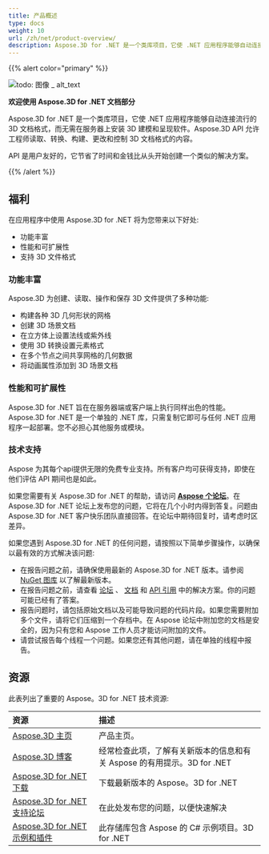 ```yaml
---
title: 产品概述
type: docs
weight: 10
url: /zh/net/product-overview/
description: Aspose.3D for .NET 是一个类库项目，它使 .NET 应用程序能够自动连接流行的 3D 文档格式，而无需在服务器上安装 3D 建模和呈现软件。Aspose.3D API 允许工程师读取、转换、构建、更改和控制 3D 文档格式的内容。
---
```

{{% alert color="primary" %}} 

![todo: 图像 _ alt_text](product-overview_1.png)

**欢迎使用 Aspose.3D for .NET 文档部分**

Aspose.3D for .NET 是一个类库项目，它使 .NET 应用程序能够自动连接流行的 3D 文档格式，而无需在服务器上安装 3D 建模和呈现软件。Aspose.3D API 允许工程师读取、转换、构建、更改和控制 3D 文档格式的内容。

API 是用户友好的，它节省了时间和金钱比从头开始创建一个类似的解决方案。

{{% /alert %}} 
##  **福利**
在应用程序中使用 Aspose.3D for .NET 将为您带来以下好处:

- 功能丰富
- 性能和可扩展性
- 支持 3D 文件格式
###  **功能丰富**
Aspose.3D 为创建、读取、操作和保存 3D 文件提供了多种功能:

- 构建各种 3D 几何形状的网格
- 创建 3D 场景文档
- 在立方体上设置法线或紫外线
- 使用 3D 转换设置元素格式
- 在多个节点之间共享网格的几何数据
- 将动画属性添加到 3D 场景文档
###  **性能和可扩展性**
Aspose.3D for .NET 旨在在服务器端或客户端上执行同样出色的性能。Aspose.3D for .NET 是一个单独的 .NET 库，只需复制它即可与任何 .NET 应用程序一起部署。您不必担心其他服务或模块。
###  **技术支持**
Aspose 为其每个api提供无限的免费专业支持。所有客户均可获得支持，即使在他们评估 API 期间也是如此。

如果您需要有关 Aspose.3D for .NET 的帮助，请访问 [**Aspose 个论坛**](https://forum.aspose.com/)。在 Aspose.3D for .NET 论坛上发布您的问题，它将在几个小时内得到答复。问题由 Aspose.3D for .NET 客户快乐团队直接回答。在论坛中期待回复时，请考虑时区差异。

如果您遇到 Aspose.3D for .NET 的任何问题，请按照以下简单步骤操作，以确保以最有效的方式解决该问题:

- 在报告问题之前，请确保使用最新的 Aspose.3D for .NET 版本。请参阅 [NuGet 图库](https://www.nuget.org/packages/Aspose.3D) 以了解最新版本。
- 在报告问题之前，请查看 [论坛](https://forum.aspose.com/c/3d) 、 [文档](/3d/zh/net/) 和 [API 引用](https://reference.aspose.com/3d/net) 中的解决方案。你的问题可能已经有了答案。
- 报告问题时，请包括原始文档以及可能导致问题的代码片段。如果您需要附加多个文件，请将它们压缩到一个存档中。在 Aspose 论坛中附加您的文档是安全的，因为只有您和 Aspose 工作人员才能访问附加的文件。
- 请尝试报告每个线程一个问题。如果您还有其他问题，请在单独的线程中报告。
##  **资源**
此表列出了重要的 Aspose。3D for .NET 技术资源:

|**资源**|**描述**|
| :- | :- |
|[Aspose.3D 主页](https://products.aspose.com/3d/net/)|产品主页。|
|[Aspose.3D 博客](https://blog.aspose.com/category/3d/)|经常检查此项，了解有关新版本的信息和有关 Aspose 的有用提示。3D for .NET|
|[Aspose.3D for .NET 下载](https://www.nuget.org/packages/Aspose.3d)|下载最新版本的 Aspose。3D for .NET|
|[Aspose.3D for .NET 支持论坛](https://forum.aspose.com/c/3d/18)|在此处发布您的问题，以便快速解决|
|[Aspose.3D for .NET 示例和插件](https://github.com/aspose-3d/Aspose.3D-for-.NET)|此存储库包含 Aspose 的 C# 示例项目。3D for .NET|

